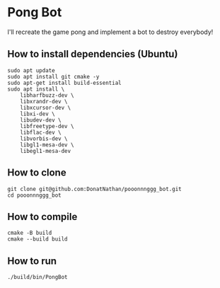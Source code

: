# Pong Bot

I'll recreate the game pong and implement a bot to destroy everybody!

## How to install dependencies (Ubuntu)

```
sudo apt update
sudo apt install git cmake -y
sudo apt-get install build-essential
sudo apt install \
    libharfbuzz-dev \
    libxrandr-dev \
    libxcursor-dev \
    libxi-dev \
    libudev-dev \
    libfreetype-dev \
    libflac-dev \
    libvorbis-dev \
    libgl1-mesa-dev \
    libegl1-mesa-dev
```

## How to clone

```
git clone git@github.com:DonatNathan/pooonnnggg_bot.git
cd pooonnnggg_bot
```

## How to compile

```
cmake -B build
cmake --build build
```

## How to run

```
./build/bin/PongBot
```
